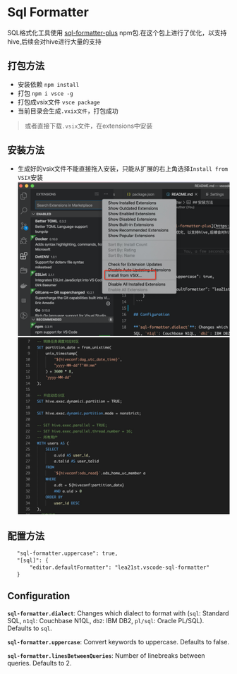 # Sql Formatter

SQL格式化工具使用 [sql-formatter-plus](https://github.com/kufii/sql-formatter-plus) npm包.在这个包上进行了优化，以支持hive,后续会对hive进行大量的支持

## 打包方法
 - 安装依赖 `npm install`
 - 打包 `npm i vsce -g`
 - 打包成vsix文件 `vsce package`
 - 当前目录会生成`.vxix文件`，打包成功
 > 或者直接下载`.vsix`文件，在extensions中安装

## 安装方法
 - 生成好的vsix文件不能直接拖入安装，只能从扩展的右上角选择`Install from VSIX`安装
 ![安装示例](/example-2.png)
 ![格式化效果图](/example-1.jpg)
 

## 配置方法
 ```
    "sql-formatter.uppercase": true,
    "[sql]": {
        "editor.defaultFormatter": "lea21st.vscode-sql-formatter"
    }
 ```

## Configuration

**`sql-formatter.dialect`**: Changes which dialect to format with (`sql`: Standard SQL, `n1ql`: Couchbase N1QL, `db2`: IBM DB2, `pl/sql`: Oracle PL/SQL). Defaults to `sql`.

**`sql-formatter.uppercase`**: Convert keywords to uppercase. Defaults to false.

**`sql-formatter.linesBetweenQueries`**: Number of linebreaks between queries. Defaults to 2.

